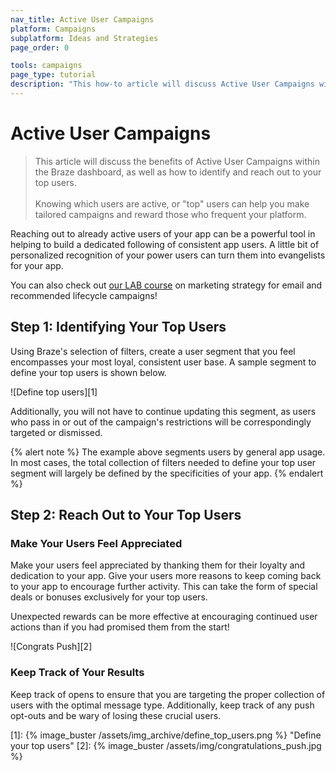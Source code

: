 ```yaml
---
nav_title: Active User Campaigns
platform: Campaigns
subplatform: Ideas and Strategies
page_order: 0

tools: campaigns
page_type: tutorial
description: "This how-to article will discuss Active User Campaigns within the Braze dashboard and the steps to create and set-up one."
---
```

# Active User Campaigns

> This article will discuss the benefits of Active User Campaigns within the Braze dashboard, as well as how to identify and reach out to your top users.
> <br>
> <br>
> Knowing which users are active, or "top" users can help you make tailored campaigns and reward those who frequent your platform. 

Reaching out to already active users of your app can be a powerful tool in helping to build a dedicated following of consistent app users. A little bit of personalized recognition of your power users can turn them into evangelists for your app.

You can also check out [our LAB course](http://lab.braze.com/quick-overview-segment-and-campaign-setup) on marketing strategy for email and recommended lifecycle campaigns!

## Step 1: Identifying Your Top Users

Using Braze's selection of filters, create a user segment that you feel encompasses your most loyal, consistent user base. A sample segment to define your top users is shown below.

![Define top users][1]

Additionally, you will not have to continue updating this segment, as users who pass in or out of the campaign's restrictions will be correspondingly targeted or dismissed.

{% alert note %}
The example above segments users by general app usage. In most cases, the total collection of filters needed to define your top user segment will largely be defined by the specificities of your app.
{% endalert %}

## Step 2: Reach Out to Your Top Users

### Make Your Users Feel Appreciated
Make your users feel appreciated by thanking them for their loyalty and dedication to your app. Give your users more reasons to keep coming back to your app to encourage further activity. This can take the form of special deals or bonuses exclusively for your top users. 

Unexpected rewards can be more effective at encouraging continued user actions than if you had promised them from the start!

![Congrats Push][2]

### Keep Track of Your Results
Keep track of opens to ensure that you are targeting the proper collection of users with the optimal message type. Additionally, keep track of any push opt-outs and be wary of losing these crucial users.

[1]: {% image_buster /assets/img_archive/define_top_users.png %} "Define your top users"
[2]: {% image_buster /assets/img/congratulations_push.jpg %}